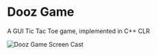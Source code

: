 # Dooz Game

A GUI Tic Tac Toe game, implemented in C++ CLR

![Dooz Game Screen Cast](./DoozGame-cast.gif)